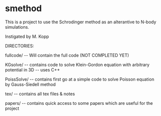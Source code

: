 smethod
=======

This is a project to use the Schrodinger method as an alterantive to N-body simulations.

Instigated by M. Kopp


DIRECTORIES:

fullcode/ 
-- Will contain the full code (NOT COMPLETED YET)

KGsolve/
-- contains code to solve Klein-Gordon equation with arbitrary potential in 3D
-- uses C++

PoissSolve/
-- contains first go at a simple code to solve Poisson equation by Gauss-Siedell method

tex/
-- contains all tex files & notes

papers/
-- contains quick access to some papers which are useful for the project
